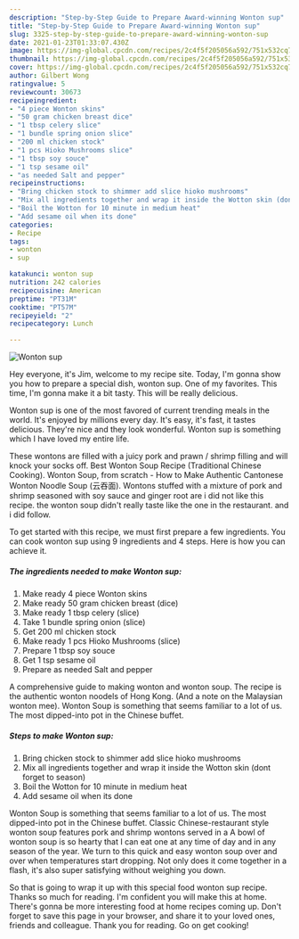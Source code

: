 ```yaml
---
description: "Step-by-Step Guide to Prepare Award-winning Wonton sup"
title: "Step-by-Step Guide to Prepare Award-winning Wonton sup"
slug: 3325-step-by-step-guide-to-prepare-award-winning-wonton-sup
date: 2021-01-23T01:33:07.430Z
image: https://img-global.cpcdn.com/recipes/2c4f5f205056a592/751x532cq70/wonton-sup-recipe-main-photo.jpg
thumbnail: https://img-global.cpcdn.com/recipes/2c4f5f205056a592/751x532cq70/wonton-sup-recipe-main-photo.jpg
cover: https://img-global.cpcdn.com/recipes/2c4f5f205056a592/751x532cq70/wonton-sup-recipe-main-photo.jpg
author: Gilbert Wong
ratingvalue: 5
reviewcount: 30673
recipeingredient:
- "4 piece Wonton skins"
- "50 gram chicken breast dice"
- "1 tbsp celery slice"
- "1 bundle spring onion slice"
- "200 ml chicken stock"
- "1 pcs Hioko Mushrooms slice"
- "1 tbsp soy souce"
- "1 tsp sesame oil"
- "as needed Salt and pepper"
recipeinstructions:
- "Bring chicken stock to shimmer add slice hioko mushrooms"
- "Mix all ingredients together and wrap it inside the Wotton skin (dont forget to season)"
- "Boil the Wotton for 10 minute in medium heat"
- "Add sesame oil when its done"
categories:
- Recipe
tags:
- wonton
- sup

katakunci: wonton sup 
nutrition: 242 calories
recipecuisine: American
preptime: "PT31M"
cooktime: "PT57M"
recipeyield: "2"
recipecategory: Lunch

---
```



![Wonton sup](https://img-global.cpcdn.com/recipes/2c4f5f205056a592/751x532cq70/wonton-sup-recipe-main-photo.jpg)

Hey everyone, it's Jim, welcome to my recipe site. Today, I'm gonna show you how to prepare a special dish, wonton sup. One of my favorites. This time, I'm gonna make it a bit tasty. This will be really delicious.

Wonton sup is one of the most favored of current trending meals in the world. It's enjoyed by millions every day. It's easy, it's fast, it tastes delicious. They're nice and they look wonderful. Wonton sup is something which I have loved my entire life.

These wontons are filled with a juicy pork and prawn / shrimp filling and will knock your socks off. Best Wonton Soup Recipe (Traditional Chinese Cooking). Wonton Soup, from scratch - How to Make Authentic Cantonese Wonton Noodle Soup (云吞面). Wontons stuffed with a mixture of pork and shrimp seasoned with soy sauce and ginger root are i did not like this recipe. the wonton soup didn&#39;t really taste like the one in the restaurant. and i did follow.


To get started with this recipe, we must first prepare a few ingredients. You can cook wonton sup using 9 ingredients and 4 steps. Here is how you can achieve it.

<!--inarticleads1-->

##### The ingredients needed to make Wonton sup:

1. Make ready 4 piece Wonton skins
1. Make ready 50 gram chicken breast (dice)
1. Make ready 1 tbsp celery (slice)
1. Take 1 bundle spring onion (slice)
1. Get 200 ml chicken stock
1. Make ready 1 pcs Hioko Mushrooms (slice)
1. Prepare 1 tbsp soy souce
1. Get 1 tsp sesame oil
1. Prepare as needed Salt and pepper


A comprehensive guide to making wonton and wonton soup. The recipe is the authentic wonton noodels of Hong Kong. (And a note on the Malaysian wonton mee). Wonton Soup is something that seems familiar to a lot of us. The most dipped-into pot in the Chinese buffet. 

<!--inarticleads2-->

##### Steps to make Wonton sup:

1. Bring chicken stock to shimmer add slice hioko mushrooms
1. Mix all ingredients together and wrap it inside the Wotton skin (dont forget to season)
1. Boil the Wotton for 10 minute in medium heat
1. Add sesame oil when its done


Wonton Soup is something that seems familiar to a lot of us. The most dipped-into pot in the Chinese buffet. Classic Chinese-restaurant style wonton soup features pork and shrimp wontons served in a A bowl of wonton soup is so hearty that I can eat one at any time of day and in any season of the year. We turn to this quick and easy wonton soup over and over when temperatures start dropping. Not only does it come together in a flash, it&#39;s also super satisfying without weighing you down. 

So that is going to wrap it up with this special food wonton sup recipe. Thanks so much for reading. I'm confident you will make this at home. There's gonna be more interesting food at home recipes coming up. Don't forget to save this page in your browser, and share it to your loved ones, friends and colleague. Thank you for reading. Go on get cooking!
